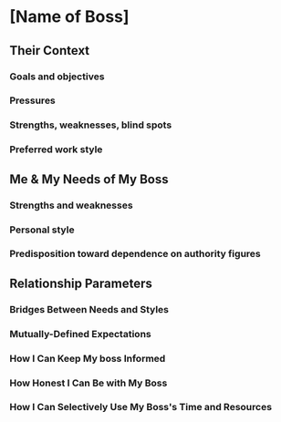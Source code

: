 # [Name of Boss]


## Their Context

### Goals and objectives

### Pressures

### Strengths, weaknesses, blind spots

### Preferred work style


## Me & My Needs of My Boss

### Strengths and weaknesses

### Personal style

### Predisposition toward dependence on authority figures


## Relationship Parameters

### Bridges Between Needs and Styles

### Mutually-Defined Expectations

### How I Can Keep My boss Informed

### How Honest I Can Be with My Boss

### How I Can Selectively Use My Boss's Time and Resources
